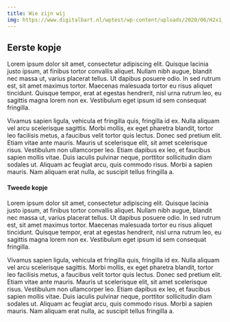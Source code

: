 ```yaml
---
title: Wie zijn wij
img: https://www.digitalbart.nl/wptest/wp-content/uploads/2020/06/H2x1_Amiibo_main.jpg
---
```


## Eerste kopje

Lorem ipsum dolor sit amet, consectetur adipiscing elit. Quisque lacinia justo ipsum, at finibus tortor convallis aliquet. Nullam nibh augue, blandit nec massa ut, varius placerat tellus. Ut dapibus posuere odio. In sed rutrum est, sit amet maximus tortor. Maecenas malesuada tortor eu risus aliquet tincidunt. Quisque tempor, erat at egestas hendrerit, nisl urna rutrum leo, eu sagittis magna lorem non ex. Vestibulum eget ipsum id sem consequat fringilla.

Vivamus sapien ligula, vehicula et fringilla quis, fringilla id ex. Nulla aliquam vel arcu scelerisque sagittis. Morbi mollis, ex eget pharetra blandit, tortor leo facilisis metus, a faucibus velit tortor quis lectus. Donec sed pretium elit. Etiam vitae ante mauris. Mauris ut scelerisque elit, sit amet scelerisque risus. Vestibulum non ullamcorper leo. Etiam dapibus ex leo, et faucibus sapien mollis vitae. Duis iaculis pulvinar neque, porttitor sollicitudin diam sodales ut. Aliquam ac feugiat arcu, quis commodo risus. Morbi a sapien mauris. Nam aliquam erat nulla, ac suscipit tellus fringilla a.

#### Tweede kopje

Lorem ipsum dolor sit amet, consectetur adipiscing elit. Quisque lacinia justo ipsum, at finibus tortor convallis aliquet. Nullam nibh augue, blandit nec massa ut, varius placerat tellus. Ut dapibus posuere odio. In sed rutrum est, sit amet maximus tortor. Maecenas malesuada tortor eu risus aliquet tincidunt. Quisque tempor, erat at egestas hendrerit, nisl urna rutrum leo, eu sagittis magna lorem non ex. Vestibulum eget ipsum id sem consequat fringilla.

Vivamus sapien ligula, vehicula et fringilla quis, fringilla id ex. Nulla aliquam vel arcu scelerisque sagittis. Morbi mollis, ex eget pharetra blandit, tortor leo facilisis metus, a faucibus velit tortor quis lectus. Donec sed pretium elit. Etiam vitae ante mauris. Mauris ut scelerisque elit, sit amet scelerisque risus. Vestibulum non ullamcorper leo. Etiam dapibus ex leo, et faucibus sapien mollis vitae. Duis iaculis pulvinar neque, porttitor sollicitudin diam sodales ut. Aliquam ac feugiat arcu, quis commodo risus. Morbi a sapien mauris. Nam aliquam erat nulla, ac suscipit tellus fringilla a.
